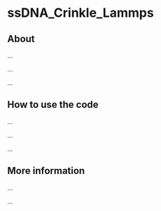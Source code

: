 # ssDNA_Crinkle_Lammps
## About
...

...

...

## How to use the code
...

...

...

## More information
...

...
